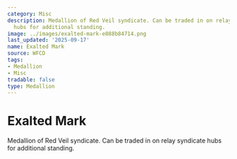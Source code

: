 ```yaml
---
category: Misc
description: Medallion of Red Veil syndicate. Can be traded in on relay syndicate
  hubs for additional standing.
image: ../images/exalted-mark-e088b84714.png
last_updated: '2025-09-17'
name: Exalted Mark
source: WFCD
tags:
- Medallion
- Misc
tradable: false
type: Medallion
---
```


# Exalted Mark

Medallion of Red Veil syndicate. Can be traded in on relay syndicate hubs for additional standing.

